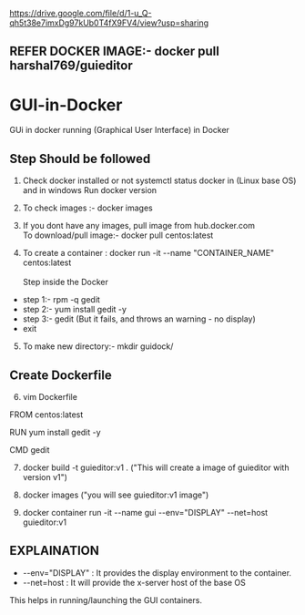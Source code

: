 https://drive.google.com/file/d/1-u_Q-qh5t38e7imxDg97kUb0T4fX9FV4/view?usp=sharing
## REFER DOCKER IMAGE:-  docker pull harshal769/guieditor <br>
# GUI-in-Docker
GUi in docker running (Graphical User Interface) in Docker 

## Step Should be followed
 1) Check docker installed or not systemctl status docker in (Linux base OS) and in windows Run docker version

 2) To check images :- docker images 

 3) If you dont have any images, pull image from hub.docker.com <br>
   To download/pull image:-  docker pull centos:latest

 4) To create a container :  docker run -it --name "CONTAINER_NAME" centos:latest<br><br>
 Step inside the Docker 
 - step 1:- rpm -q gedit
 - step 2:- yum install gedit -y 
 - step 3:- gedit (But it fails, and throws an warning - no display) 
 - exit 
 
 5) To make new directory:-  mkdir guidock/
 
 ## Create Dockerfile
 
 6) vim Dockerfile
 
 FROM centos:latest
 
 RUN yum install gedit -y

 CMD gedit
 
 7) docker build -t guieditor:v1 . ("This will create a image of guieditor with version v1")
 
 8) docker images ("you will see guieditor:v1 image")
 
 9) docker container run -it --name gui --env="DISPLAY" --net=host guieditor:v1 <br>
 
## <b> EXPLAINATION  </b> <br>
- --env="DISPLAY" : It provides the display environment to the container.
- --net=host : It will provide the x-server host of the base OS 

This helps in running/launching the GUI containers.

